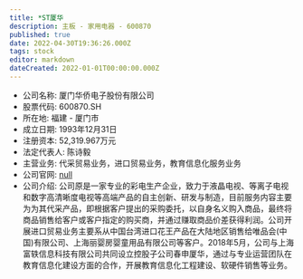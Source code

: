 ```yaml
---
title: *ST厦华
description: 主板 - 家用电器 - 600870
published: true
date: 2022-04-30T19:36:26.000Z
tags: stock
editor: markdown
dateCreated: 2022-01-01T00:00:00.000Z
---
```


- 公司名称: 厦门华侨电子股份有限公司
- 股票代码: 600870.SH
- 所在地: 福建 - 厦门市
- 成立日期: 1993年12月31日
- 注册资本: 52,319.967万元
- 法定代表人: 陈诗毅
- 主营业务: 代采贸易业务，进口贸易业务，教育信息化服务业务
- 公司官网: [null](null)
- 公司介绍: 公司原是一家专业的彩电生产企业，致力于液晶电视、等离子电视和数字高清晰度电视等高端产品的自主创新、研发与制造，目前服务内容主要为为其代采产品，即根据客户提出的采购委托，以自身名义购入商品，最终将商品销售给客户或客户指定的购买商，并通过赚取商品价差获得利润。公司开展进口贸易业务主要系从中国台湾进口花王产品在大陆地区销售给唯品会(中国)有限公司、上海丽婴房婴童用品有限公司等客户。2018年5月，公司与上海富轶信息科技有限公司共同设立控股子公司春申厦华，通过与专业运营团队在教育信息化建设方面的合作，开展教育信息化工程建设、软硬件销售等业务。


